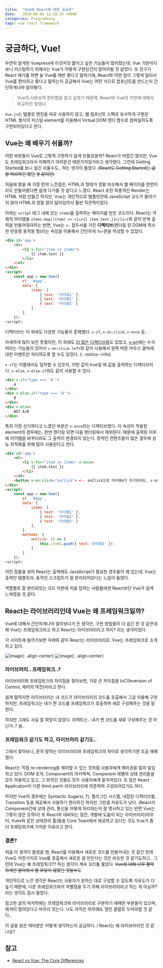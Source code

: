 ```yaml
---
title:  "Vue와 React에 대한 궁금증"
date:   2020-06-05 12:29:24 +0900
categories: Programming
tags: vue react framework
---
```


# 궁금하다, Vue!
우연히 알게된 Vuepress에 이것저것 붙이고 싶은 기능들이 많아졌는데, Vue 기반이다보니 커스텀하기 위해서는 Vue가 어떻게 구현된건지 알아야될 것 같았다. 또 친구가 React 얘기를 하면 늘 Vue를 매번 좋다고 말하기에, React와 어떤 점이 그렇게 달라서 Vue를 편리하고 좋다고 말하는지 궁금해서 Vue는 어떤 식으로 컴포넌트를 만드는지 간단하게나마 알아봤다. 

> Vue의 사용상의 편리함을 알고 싶었기 때문에, React와 Vue의 기반에 대해서 비교하진 않았다.  

`Vue.js`는 템플릿 엔진을 따로 사용하지 않고, 웹 컴포넌트 스펙과 유사하게 구현된 HTML 형식의 커스텀 element를 이용해서 Virtual DOM 렌더 함수로 컴파일하도록 구현되어있다고 한다. 

## Vue는 왜 배우기 쉬울까?
어떤 부분들이 Vue로 그렇게 구현하기 쉽게 만들었을까? React가 어렵긴 했지만, Vue도 프레임워크라서 이해하기 어려운건 매한가지일거라고 생각했다. 그런데 Getting Started를 보니 쉽긴 쉬울수도.. 하는 생각이 들었다. ~~(React도 Getting Started는 금방 따라하긴 했던 것 같지만)~~

처음에 봤을 때 가장 먼저 느낀점은, HTML과 형태가 정말 비슷해서 웹 페이지를 한번이라도 만들어봤다면 쉽게 다가올 것 같다고 느꼈다. React 또한 최종적인 Render는 HTML 처럼 만들긴 하지만, Vue는 개인적으로 템플릿안에 JavaScript 코드가 들어가지 않아 HTML과 정말 많이 닮아있어서 훨씬 직관적이었다.

아래는 `script` 태그 내에 있는 `items`를 출력하는 페이지를 만든 코드이다. React는 객체의 아이템을 `items.map((item) => <li>{{ item.text }}</li>)`와 같이 반복 출력을 만들어줘야하는 반면, Vue는 `v-` 접두사를 가진 **디렉티브**(렌더링 된 DOM에 특수한 반응형 동작을 함)라는 속성을 이용해서 간단하게 `for`문을 작성할 수 있었다. 
```html
<div id='app'>
    <ol>
        <li v-for="item in items">
            {{ item.text }}
        </li>
    </ol>
</div>
<script>
    const app = new Vue({
        el: '#app',
        data: {
            items: [
                { text: '아이템1' }, 
                { text: '아이템2' }, 
                { text: '아이템3' }
            ],
        },
    });
<script>
```

디렉티브는 이 외에도 다양한 기능들이 존재했다. `v-if`, `v-on:click`, `v-once` 등.. 

자세하게 많이 보진 못했지만, 이 외에도 [더 많은 디렉티브들](https://kr.vuejs.org/v2/api/#%EB%94%94%EB%A0%89%ED%8B%B0%EB%B8%8C)도 있었고, [v-on](https://kr.vuejs.org/v2/api/#v-on)에는 수식어라는 기능들이 있어서 `v-on:click.left`와 같이 사용해서 왼쪽 버튼 마우스 클릭에 대한 이벤트만 처리하도록 할 수도 있었다.
{: .notice--info}

`v-if`는 이름에서도 짐작할 수 있듯이, 어떤 값이 true일 때 값을 출력하는 디렉티브이다. `v-else`, `v-else-if`와도 같이 사용할 수 있다.

```html
<div v-if="type === 'A'">
    A
</div>
<div v-else-if="type === 'B'">
    B
</div>
<div v-else>
    NOT A/B    
</div>
```

특히 가장 신기하다고 느꼈던 부분은 `v-once`라는 디렉티브였다. 이 속성이 적용된 element의 경우에는, 한번 렌더링 되면 다음 렌더링에서 제외된다. 때문에 출력된 이후에 아이템을 바꾸더라도 그 출력이 변경되지 않는다. 정적인 컨텐츠들이 많은 경우에 성능 최적화를 위해 많이 사용된다고 한다.

```html
<div id='app'>
    <ol>
        <li v-for="item in items" v-once>
            {{ item.text }}
        </li>
    </ol>
    <button v-on:click="onClick"> <-- onClick으로 아이템4가 추가되어도, v-once 옵션으로 인해 위 내용이 변경되지 않는다. -->
</div>
<script>
    const app = new Vue({
        el: '#app',
        data: {
            items: [
                { text: '아이템1' }, 
                { text: '아이템2' }, 
                { text: '아이템3' }
            ],
        },
        methods: {
            onClick: () => {
                this.items.push({ text:'아이템4' });
            } 
        }
    });
<script>
```

이런 점들을 보아 React는 출력에도 JavaScript가 필요한 경우들이 꽤 있는데, Vue는 출력인 템플릿과, 동작인 스크립트가 잘 분리되어있다는 느낌이 들었다. 

역할별로 잘 분리되있는 코드 덕분에 처음 접하는 사람들에겐 React보단 Vue가 쉽게 느껴졌을 것 같다.

## React는 라이브러리인데 Vue는 왜 프레임워크일까?

Vue에 대해서 간단하게나마 알아보다가 든 생각은, 구현 방법들이 더 쉽긴 한 것 같은데 왜 Vue는 프레임워크라고 하고 React는 라이브러리라고 하지? 라는 생각이었다.

각 사이트에 들어가보면 아래와 같이 React는 라이브러리로, Vue는 프레임워크로 소개하고 있다. 

![image](https://user-images.githubusercontent.com/42017052/83735687-a826c700-a68b-11ea-8420-e9873969a731.png){: .align-center}
![image](https://user-images.githubusercontent.com/42017052/83735747-baa10080-a68b-11ea-9b93-87a23b9012f5.png){: .align-center}

### 라이브러리.. 프레임워크..?

라이브러리와 프레임워크의 차이점을 찾아보면, 가장 큰 차이점을 IoC(Inversion of Control, 제어의 역전)이라고 한다. 

쉽게 말하자면 라이브러리는 내 코드가 라이브러리의 코드를 호출해서 그걸 이용해 구현하지만, 프레임워크는 내가 짠 코드를 프레임워크가 호출하여 새로 구성해주는 것을 말한다.

하지만 그래도 사실 잘 와닿지 않았다. 리액트는.. 내가 짠 코드를 새로 구성해주는 것 아닌가..? 음..

### 프레임워크 같기도 하고, 라이브러리 같기도..
그래서 찾아보니, 흔히 말하는 라이브러리와 프레임워크의 차이로 생각하기엔 조금 애매했다.

React는 직접 re-rendering을 제어할 수 있는 것처럼 사용자에게 제어권을 많이 일임하고 있다. DOM 조작, Component의 아키텍쳐, Component 레벨의 상태 관리들을 모두 허용하고 있고, 그 외적인 것들도 모두 사용자에게 맡겨져있다. 또 많은 React Application이 다른 third-parth 라이브러리에 의존하여 구성되어있기도 하다.

하지만 Vue의 경우에는 Syntactic Sugars(..?), 플러그인 시스템, 내장된 디렉티브들, Transition 등을 제공해서 사용하기 편리하긴 하지만 그만큼 자유도가 낮다. (React가 Component간에 상태 관리, 통신을 어떻게 처리하는지 잘 명시하고 있는 반면 Vue는 그렇지 않은 듯하다) 또 React와 대비되는 점은, 개발에 도움이 되는 라이브러리(라우터, Vuex와 같은 상태관리 툴)들을 Core Team에서 제공하고 있다는 것도 Vue가 좀 더 프레임워크에 가까운 이유라고 한다. 

### 결론?
처음 이 생각이 들었을 땐, React를 이용해서 새로운 코드를 만들어내는 것 같긴 한데 Vue도 마찬가지로 Vue를 호출해서 새로운 걸 만든다는 것은 비슷한 것 같기도하고.. 그런데 Vue는 왜 프레임워크?? 하는 생각이 계속 꼬리를 물었다. ~~Vue에 대해 너무 짤막하게만 알아봐서 잘 와닿지 않았던 것일수도~~ 

개인적으로 느낀 생각은 React는 사용자가 원하는 대로 구성할 수 있도록 자유도가 더 높기 때문에, 다른 프레임워크와의 차별점을 두기 위해 라이브러리라고 하는 게 아닐까? 라는 생각도 잠시 들었다. 

참고한 글의 마지막에는 프레임워크와 라이브러리로 구분하기 애매한 부분들이 있으며, 해석이 열려있다고 마무리 짓는다. 나도 아직은 아무래도 열린 결말로 두어야할 것 같다..

이 글을 읽은 여러분은 어떻게 생각하는지 궁금하다..! React는 왜 라이브러리인 것 같나요?

## 참고
- [React vs Vue: The Core Differences](https://mentormate.com/blog/react-vs-vue-the-core-differences/)

